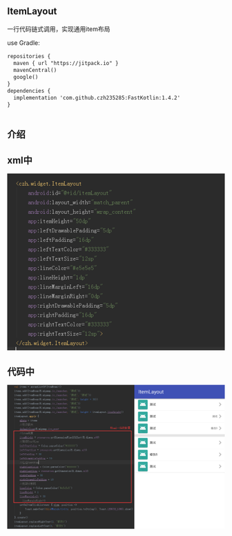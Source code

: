 ## ItemLayout

一行代码链式调用，实现通用item布局



use Gradle:

```
repositories {
  maven { url "https://jitpack.io" }
  mavenCentral()
  google()
}
dependencies {
  implementation 'com.github.czh235285:FastKotlin:1.4.2'
}


```
## 介绍





## xml中
![](1.png)

## 代码中
![](2.png)
